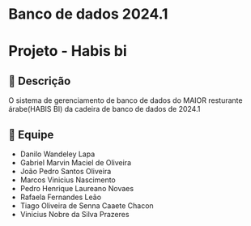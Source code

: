 # Banco de dados 2024.1
# Projeto - Habis bi

## 📜 Descrição 
O sistema de gerenciamento de banco de dados do MAIOR resturante árabe(HABIS BI) da cadeira de banco de dados de 2024.1

## :muscle: Equipe
- Danilo Wandeley Lapa
- Gabriel Marvin Maciel de Oliveira
- João Pedro Santos Oliveira
- Marcos Vinicius Nascimento
- Pedro Henrique Laureano Novaes
- Rafaela Fernandes Leão
- Tiago Oliveira de Senna Caaete Chacon
- Vinicius Nobre da Silva Prazeres

